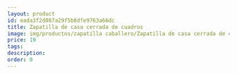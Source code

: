 ```yaml
---
layout: product
id: eada3f2d087a29f5b8dfe9763a66dc
title: Zapatilla de casa cerrada de cuadros
image: img/productos/zapatilla caballero/Zapatilla de casa cerrada de cuadros=19.webp
price: 19
tags: 
description: 
order: 0
---
```

